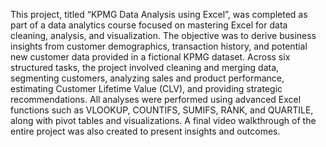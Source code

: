 This project, titled “KPMG Data Analysis using Excel”, was completed as part of a data analytics course focused on mastering Excel for data cleaning, analysis, and visualization. The objective was to derive business insights from customer demographics, transaction history, and potential new customer data provided in a fictional KPMG dataset. Across six structured tasks, the project involved cleaning and merging data, segmenting customers, analyzing sales and product performance, estimating Customer Lifetime Value (CLV), and providing strategic recommendations. All analyses were performed using advanced Excel functions such as VLOOKUP, COUNTIFS, SUMIFS, RANK, and QUARTILE, along with pivot tables and visualizations. A final video walkthrough of the entire project was also created to present insights and outcomes.
